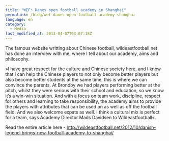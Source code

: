 ```yaml
---
title: "WEF: Danes open football academy in Shanghai"
permalink: /blog/wef-danes-open-football-academy-shanghai
language: en
category:
  - Media
last_modified_at: 2013-04-07T03:07:18Z
---
```


The famous website writting about Chinese football, wildeastfootball.net has done an interview with me, where I tell about our academy, aims and philosophy.

»I have great respect for the culture and Chinese society here, and I know that I can help the Chinese players to not only become better players but also become better students at the same time, this is where we can convince the parents. At Brondby we had players performing better at the pitch, whilst they were serious with their school and education, so we know it’s a win-win situation. And with a focus on team work, discipline, respect for others and learning to take responsibility, the academy aims to provide the players with attributes that can be used on as well as off the football field. And we also welcome expats as well. I think a cultural mix is perfect for a team, says Academy Director Mads Davidsen to Wildeastfootball«.

Read the entire article here - <http://wildeastfootball.net/2012/10/danish-legend-brings-new-football-academy-to-shanghai/>
